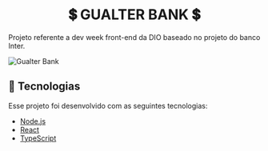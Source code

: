 <h1 align="center">
  💲 GUALTER BANK 💲
</h1>

Projeto referente a dev week front-end da DIO baseado no projeto do banco Inter.

![Gualter Bank](./gualter-bank.gif)

## 🚀 Tecnologias

Esse projeto foi desenvolvido com as seguintes tecnologias:

- [Node.js](https://nodejs.org/en/)
- [React](https://reactjs.org)
- [TypeScript](https://www.typescriptlang.org/)
<!--
- [React Native](https://facebook.github.io/react-native/)
- [Expo](https://expo.io/)
  -->
